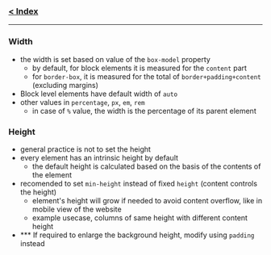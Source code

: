 ### [< Index](https://github.com/connectkushal/cssnotes/tree/main?tab=readme-ov-file#index)
---

### Width
- the width is set based on value of the `box-model` property
  - by default, for block elements it is measured for the `content` part
  - for `border-box`, it is measured for the total of `border+padding+content` (excluding margins)
- Block level elements have default width of `auto`
- other values in `percentage`, `px`, `em`, `rem`
  - in case of `%` value, the width is the percentage of its parent element


### Height
- general practice is not to set the height
- every element has an intrinsic height by default
  - the default height is calculated based on the basis of the contents of the element
- recomended to set `min-height` instead of fixed `height` (content controls the height)
  - element's height will grow if needed to avoid content overflow, like in mobile view of the website
  - example usecase, columns of same height with different content height
- *** If required to enlarge the background height, modify using `padding` instead


